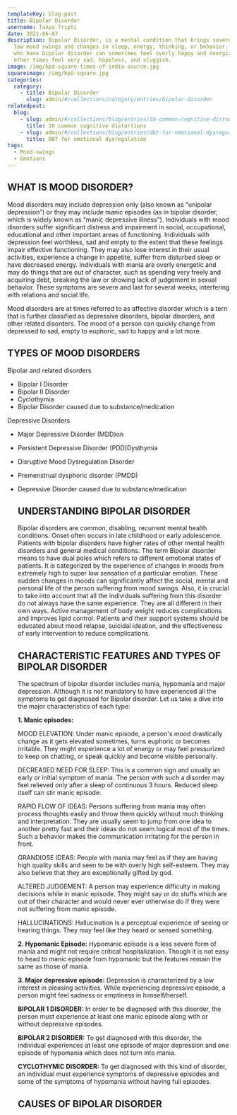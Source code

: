 ```yaml
---
templateKey: blog-post
title: Bipolar Disorder
username: Tanya Tripti
date: 2021-06-07
description: Bipolar disorder, is a mental condition that brings severe high and
  low mood swings and changes in sleep, energy, thinking, or behavior. People
  who have bipolar disorder can sometimes feel overly happy and energized and
  other times feel very sad, hopeless, and sluggish.
image: /img/bpd-square-times-of-india-source.jpg
squareimage: /img/bpd-square.jpg
categories:
  category:
    - title: Bipolar Disorder
      slug: admin/#/collections/category/entries/bipolar-disorder
relatedpost:
  blog:
    - slug: admin/#/collections/blog/entries/10-common-cognitive-distortions
      title: 10 common cognitive distortions
    - slug: admin/#/collections/blog/entries/dbt-for-emotional-dysregulation
      title: DBT for emotional dysregulation
tags:
  - Mood-swings
  - Emotions
---
```

<!--StartFragment-->

## **WHAT IS MOOD DISORDER?**

Mood disorders may include depression only (also known as “unipolar depression”) or they may include manic episodes (as in bipolar disorder, which is widely known as “manic depressive illness”). Individuals with mood disorders suffer significant distress and impairment in social, occupational, educational and other important areas of functioning. Individuals with depression feel worthless, sad and empty to the extent that these feelings impair effective functioning. They may also lose interest in their usual activities, experience a change in appetite, suffer from disturbed sleep or have decreased energy. Individuals with mania are overly energetic and may do things that are out of character, such as spending very freely and acquiring debt, breaking the law or showing lack of judgement in sexual behavior. These symptoms are severe and last for several weeks, interfering with relations and social life.

Mood disorders are at times referred to as affective disorder which is a tern that is further classified as depressive disorders, bipolar disorders, and other related disorders. The mood of a person can quickly change from depressed to sad, empty to euphoric, sad to happy and a lot more. 

## **TYPES OF MOOD DISORDERS**

Bipolar and related disorders

* Bipolar I Disorder
* Bipolar II Disorder
* Cyclothymia
* Bipolar Disorder caused due to substance/medication

Depressive Disorders

* Major Depressive Disorder (MDD)on
* Persistent Depressive Disorder (PDD)Dysthymia
* Disruptive Mood Dysregulation Disorder
* Premenstrual dysphoric disorder (PMDD)
* Depressive Disorder caused due to substance/medication

  ## UNDERSTANDING BIPOLAR DISORDER

  Bipolar disorders are common, disabling, recurrent mental health conditions. Onset often occurs in late childhood or early adolescence. Patients with bipolar disorders have higher rates of other mental health disorders and general medical conditions. The term Bipolar disorder means to have dual poles which refers to different emotional states of patients. It is categorized by the experience of changes in moods from extremely high to super low sensation of a particular emotion. These sudden changes in moods can significantly affect the social, mental and personal life of the person suffering from mood swings. Also, it is crucial to take into account that all the individuals suffering from this disorder do not always have the same experience. They are all different in their own ways.  Active management of body weight reduces complications and improves lipid control. Patients and their support systems should be educated about mood relapse, suicidal ideation, and the effectiveness of early intervention to reduce complications.

  ## **CHARACTERISTIC FEATURES AND TYPES OF BIPOLAR DISORDER**

  The spectrum of bipolar disorder includes mania, hypomania and major depression. Although it is not mandatory to have experienced all the symptoms to get diagnosed for Bipolar disorder. Let us take a dive into the major characteristics of each type:

  **1. Manic episodes:** 

  MOOD ELEVATION: Under manic episode, a person's mood drastically change as it gets elevated sometimes, turns euphoric or becomes irritable. They might experience a lot of energy or may feel pressurized to keep on chatting, or speak quickly and become visible personally.

  DECREASED NEED FOR SLEEP: This is a common sign and usually an early or initial symptom of mania. The person with such a disorder may feel relieved only after a sleep of continuous 3 hours. Reduced sleep itself can stir manic episode.

  RAPID FLOW OF IDEAS: Persons suffering from mania may often process thoughts easily and throw them quickly without much thinking and interpretation. They are usually seem to jump from one idea to another pretty fast and their ideas do not seem logical most of the times. Such a behavior makes the communication irritating for the person in front.

  GRANDIOSE IDEAS: People with mania may feel as if they are having high quality skills and seen to be with overly high self-esteem. They may also believe that they are exceptionally gifted by god.

  ALTERED JUDGEMENT: A person may experience difficulty in making decisions while in manic episode. They might say or do stuffs which are out of their character and would never ever otherwise do if they were not suffering from manic episode.

  HALLUCINATIONS: Hallucination is a perceptual experience of seeing or hearing things. They may feel like they heard or sensed something.

  **2. Hypomanic Episode:** Hypomanic episode is a less severe form of mania and might not require critical hospitalization. Though it is not easy to head to manic episode from hypomanic but the features remain the same as those of mania.

  **3. Major depressive episode:** Depression is characterized by a low interest in pleasing activities. While experiencing depressive episode, a person might feel sadness or emptiness in himself/herself.

  **BIPOLAR 1 DISORDER:** In order to be diagnosed with this disorder, the person must experience at least one manic episode along with or without depressive episodes. 

  **BIPOLAR 2 DISORDER:** To get diagnosed with this disorder, the individual experiences at least one episode of major depression and one episode of hypomania which does not turn into mania.

  **CYCLOTHYMIC DISORDER:** To get diagnosed with this kind of disorder, an individual must experience symptoms of depressive episodes and some of the symptoms of hypomania without having full episodes.

  ## **CAUSES OF BIPOLAR DISORDER**



<!--EndFragment-->